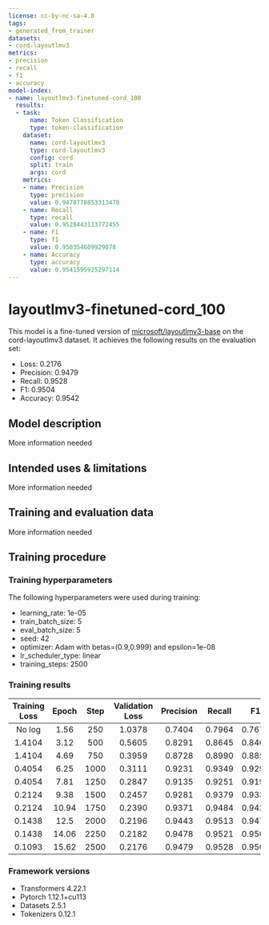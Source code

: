 ```yaml
---
license: cc-by-nc-sa-4.0
tags:
- generated_from_trainer
datasets:
- cord-layoutlmv3
metrics:
- precision
- recall
- f1
- accuracy
model-index:
- name: layoutlmv3-finetuned-cord_100
  results:
  - task:
      name: Token Classification
      type: token-classification
    dataset:
      name: cord-layoutlmv3
      type: cord-layoutlmv3
      config: cord
      split: train
      args: cord
    metrics:
    - name: Precision
      type: precision
      value: 0.9478778853313478
    - name: Recall
      type: recall
      value: 0.9528443113772455
    - name: F1
      type: f1
      value: 0.950354609929078
    - name: Accuracy
      type: accuracy
      value: 0.9541595925297114
---
```


<!-- This model card has been generated automatically according to the information the Trainer had access to. You
should probably proofread and complete it, then remove this comment. -->

# layoutlmv3-finetuned-cord_100

This model is a fine-tuned version of [microsoft/layoutlmv3-base](https://huggingface.co/microsoft/layoutlmv3-base) on the cord-layoutlmv3 dataset.
It achieves the following results on the evaluation set:
- Loss: 0.2176
- Precision: 0.9479
- Recall: 0.9528
- F1: 0.9504
- Accuracy: 0.9542

## Model description

More information needed

## Intended uses & limitations

More information needed

## Training and evaluation data

More information needed

## Training procedure

### Training hyperparameters

The following hyperparameters were used during training:
- learning_rate: 1e-05
- train_batch_size: 5
- eval_batch_size: 5
- seed: 42
- optimizer: Adam with betas=(0.9,0.999) and epsilon=1e-08
- lr_scheduler_type: linear
- training_steps: 2500

### Training results

| Training Loss | Epoch | Step | Validation Loss | Precision | Recall | F1     | Accuracy |
|:-------------:|:-----:|:----:|:---------------:|:---------:|:------:|:------:|:--------:|
| No log        | 1.56  | 250  | 1.0378          | 0.7404    | 0.7964 | 0.7674 | 0.8035   |
| 1.4104        | 3.12  | 500  | 0.5605          | 0.8291    | 0.8645 | 0.8465 | 0.8790   |
| 1.4104        | 4.69  | 750  | 0.3959          | 0.8728    | 0.8990 | 0.8857 | 0.9155   |
| 0.4054        | 6.25  | 1000 | 0.3111          | 0.9231    | 0.9349 | 0.9290 | 0.9393   |
| 0.4054        | 7.81  | 1250 | 0.2847          | 0.9135    | 0.9251 | 0.9193 | 0.9317   |
| 0.2124        | 9.38  | 1500 | 0.2457          | 0.9281    | 0.9379 | 0.9330 | 0.9410   |
| 0.2124        | 10.94 | 1750 | 0.2390          | 0.9371    | 0.9484 | 0.9427 | 0.9520   |
| 0.1438        | 12.5  | 2000 | 0.2196          | 0.9443    | 0.9513 | 0.9478 | 0.9546   |
| 0.1438        | 14.06 | 2250 | 0.2182          | 0.9478    | 0.9521 | 0.9500 | 0.9533   |
| 0.1093        | 15.62 | 2500 | 0.2176          | 0.9479    | 0.9528 | 0.9504 | 0.9542   |


### Framework versions

- Transformers 4.22.1
- Pytorch 1.12.1+cu113
- Datasets 2.5.1
- Tokenizers 0.12.1
